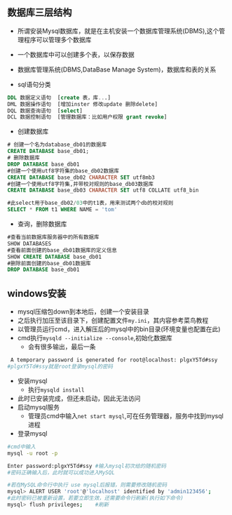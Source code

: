 ## 数据库三层结构

- 所谓安装Mysql数据库，就是在主机安装一个数据库管理系统(DBMS),这个管理程序可以管理多个数据库
- 一个数据库中可以创建多个表，以保存数据
- 数据库管理系统(DBMS,DataBase Manage System)，数据库和表的关系

- sql语句分类

```sql
DDL	数据定义语句	[create 表，库...]
DML	数据操作语句	[增加inster 修改update 删除delete]
DQL	数据查询语句	[select]
DCL	数据控制语句	[管理数据库：比如用户权限 grant revoke]
```
- 创建数据库

```sql
# 创建一个名为database_db01的数据库
CREATE DATABASE base_db01;
# 删除数据库
DROP DATABASE base_db01
#创建一个使用utf8字符集的base_db02数据库
CREATE DATABASE base_db02 CHARACTER SET utf8mb3
#创建一个使用utf8字符集,并带校对规则的base_db03数据库
CREATE DATABASE base_db03 CHARACTER SET utf8 COLLATE utf8_bin

#此select用于base_db02/03中的t1表，用来测试两个db的校对规则
SELECT * FROM t1 WHERE NAME = 'tom'
```
- 查询，删除数据库

```sql
#查看当前数据库服务器中的所有数据库
SHOW DATABASES
#查看前面创建的base_db01数据库的定义信息
SHOW CREATE DATABASE base_db01
#删除前面创建的base_db01数据库
DROP DATABASE base_db01
```














## windows安装

- mysql压缩包down到本地后，创建一个安装目录
- 之后执行加压至该目录下，创建配置文件```my.ini```，其内容参考菜鸟教程
- 以管理员运行cmd，进入解压后的mysql中的bin目录(环境变量也配置在此)
- cmd执行```mysqld --initialize --console```,初始化数据库
	* 会有很多输出，最后一条
	
```bash
 A temporary password is generated for root@localhost: plgxY5Td#ssy
#plgxY5Td#ssy就是root登录mysql的密码
```

- 安装mysql
	* 执行```mysqld install```
- 此时已安装完成，但还未启动，因此无法访问
- 启动mysql服务
	* 管理员cmd中输入```net start mysql```,可在任务管理器，服务中找到mysql进程
- 登录mysql

```bash
#cmd中输入
mysql -u root -p

Enter password:plgxY5Td#ssy	#输入mysql初次给的随机密码
#密码正确输入后，此时就可以成功进入MySQL

#若在MySQL命令行中执行 use mysql后报错，则需要修改随机密码
mysql> ALERT USER 'root'@'localhost' identified by 'admin123456';
#此时密码已被重新设置，若要立即生效，还需要命令行刷新(执行如下命令)
mysql> flush privileges;	#刷新
```
















